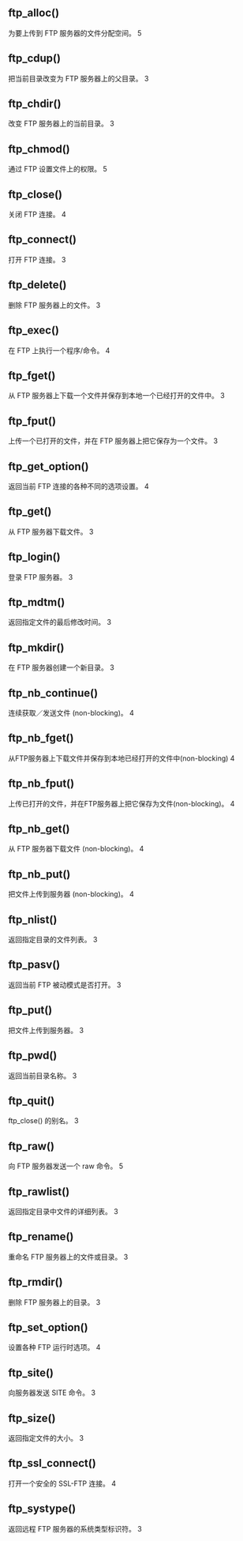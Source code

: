 
## ftp_alloc()

为要上传到 FTP 服务器的文件分配空间。	5

## ftp_cdup()

把当前目录改变为 FTP 服务器上的父目录。	3

## ftp_chdir()

改变 FTP 服务器上的当前目录。	3

## ftp_chmod()

通过 FTP 设置文件上的权限。	5

## ftp_close()

关闭 FTP 连接。	4

## ftp_connect()

打开 FTP 连接。	3

## ftp_delete()

删除 FTP 服务器上的文件。	3

## ftp_exec()

在 FTP 上执行一个程序/命令。	4

## ftp_fget()

从 FTP 服务器上下载一个文件并保存到本地一个已经打开的文件中。	3

## ftp_fput()

上传一个已打开的文件，并在 FTP 服务器上把它保存为一个文件。	3

## ftp_get_option()

返回当前 FTP 连接的各种不同的选项设置。	4

## ftp_get()

从 FTP 服务器下载文件。	3

## ftp_login()

登录 FTP 服务器。	3

## ftp_mdtm()

返回指定文件的最后修改时间。	3

## ftp_mkdir()

在 FTP 服务器创建一个新目录。	3

## ftp_nb_continue()

连续获取／发送文件 (non-blocking)。	4

## ftp_nb_fget()

从FTP服务器上下载文件并保存到本地已经打开的文件中(non-blocking)	4

## ftp_nb_fput()

上传已打开的文件，并在FTP服务器上把它保存为文件(non-blocking)。	4

## ftp_nb_get()

从 FTP 服务器下载文件 (non-blocking)。	4

## ftp_nb_put()

把文件上传到服务器 (non-blocking)。	4

## ftp_nlist()

返回指定目录的文件列表。	3

## ftp_pasv()

返回当前 FTP 被动模式是否打开。	3

## ftp_put()

把文件上传到服务器。	3

## ftp_pwd()

返回当前目录名称。	3

## ftp_quit()

ftp_close() 的别名。	3

## ftp_raw()

向 FTP 服务器发送一个 raw 命令。	5

## ftp_rawlist()

返回指定目录中文件的详细列表。	3

## ftp_rename()

重命名 FTP 服务器上的文件或目录。	3

## ftp_rmdir()

删除 FTP 服务器上的目录。	3

## ftp_set_option()

设置各种 FTP 运行时选项。	4

## ftp_site()

向服务器发送 SITE 命令。	3

## ftp_size()

返回指定文件的大小。	3

## ftp_ssl_connect()

打开一个安全的 SSL-FTP 连接。	4

## ftp_systype()

返回远程 FTP 服务器的系统类型标识符。	3
